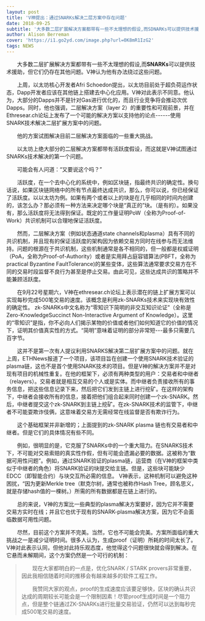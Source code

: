 ```yaml
---
layout: post
title: 'V神提出：通过SNARKs解决二层方案中存在问题'
date: 2018-09-25
subtitle: '大多数二层扩展解决方案都带有一些不太理想的假设,而SDNARKs可以提供技术援助，但它们仍存在其他问题。V神认为他有办法绕过这些问题。'
author: Alison Berreman
cover: 'https://i1.go2yd.com/image.php?url=0K8mR1IzG2'
tags: NEWS
---
```



&emsp;&emsp;大多数二层扩展解决方案都带有一些不太理想的假设,而**SNARKs**可以提供技术援助，但它们仍存在其他问题。V神认为他有办法绕过这些问题。


&emsp;&emsp;上周，以太坊核心开发者Afri Schoedon提出，以太坊目前处于超负荷运作状态，Dapp开发者应该在其他链上搭建去中心化应用。V神对此表示不同意。他认为，大部分的Dapps并不是针对Gas进行优化的，而且行业竞争将会推动次优Dapps。同时，他也强调，二层解决方案（layer 2）的重要性和可观前景，并在Ethresear.ch论坛上发布了一个可能的解决方案以支持他的论点------使用SNARK技术解决二层扩展方案中的问题。

&emsp;&emsp;他的方案试图解决目前二层解决方案面临的一些重大挑战。

&emsp;&emsp;以太坊上绝大部分的二层解决方案都带有活跃度假设，而这就是V神试图通过SNARKs技术解决的第一个问题。

&emsp;&emsp;可能会有人问道：“又要说这个吗？”

&emsp;&emsp;活跃度，在一个去中心化的系统中，例如区块链，指最终共识的确定性。换句话说，如果区块链网络中的所有节点最终达成共识，那么，你可以说，你已经保证了活跃度。以以太坊为例。如果有两个或者以上的块是在几乎相同的时间内创建的，该怎么办？那必须有一种方法来决定哪个块是“真正的”块。（是有的）。如果没有，那么活跃度将无法得到保证。既定的工作量证明PoW（全称为Proof-of-Work）共识机制可以合理地保证活跃度。

&emsp;&emsp;然而，二层解决方案（例如状态通道state channels和plasma）具有不同的共识机制，并且现有的保证活跃度的架构因为依赖交易方同时在线参与而无法维持。问题的根源在于共识机制，这些机制通常是各不相同的，但一般都是权威证明（PoA，全称为Proof-of-Authority）或者是实用拜占庭容错算法(PBFT，全称为practical Byzantine FaultTolerance)的某些变体，这些算法通常要求交易方在不同的交易时段监督不良行为甚至是停止交易。由此可见，这些达成共识的策略并不能兼顾活跃度。

&emsp;&emsp;在9月22号星期六，V神在ethresear.ch论坛上表示潜在的链上扩展方案可以实现每秒完成500笔交易的速度。该概念是利用zk-SNARKs技术来实现块有效性的确定性。 zk-SNARKs中文名称为“零知识下简明的非交互知识论证”（全称是Zero-KnowledgeSuccinct Non-Interactive Argument of Knowledge）。这里的“零知识”是指，你不必向人们揭示某物的价值或者他们如何知道它的价值的情况下，证明其价值真实性的方式。“简明”意味着证明的部分非常短---最多只需要几百字节。

&emsp;&emsp;这并不是第一次有人提议利用SNARKS解决第二层扩展方案中的问题。就在上周，ETHNews报道了一个项目，该项目旨在创建一个使用SNARK技术验证的plasma链，这也不是首个使用SNARK技术的项目。但是V神的解决方案并不是对现有项目的机械性重复。在他的框架下，必须有两种类型的用户：交易者和中继者（relayers）。交易者就是相互交易的个人或是实体。而中继者负责接收所有的事务信息，把这些信息记录下来，然后把它们发到主链上进行挖矿。在这样的架构下，中继者会接收所有的信息，接着把他们组合起来同时创建一个zk-SNARK。然后，中继者提交这个zk-SNARK到主链上挖矿。在zk-SNARK技术的监管下，中继者不可能耍欺诈伎俩，这意味着交易方无需经常在线监督是否有欺诈行为。

&emsp;&emsp;这个基础框架并非新增的；上面提到的zk-SNARK plasma 链也有交易者和中继者。但是它们的具体情况有些不同。

&emsp;&emsp;例如，很明显的是，它克服了SNARKs中的一个重大阻力。在SNARKS技术下，不可能对交易索赔的真实性作假，但有可能会遗漏必要的数据。这被称为“数据可用性问题”。例如，通过SNARK验证的plasma链，运营商（在V神的框架中类似于中继者的角色）将SNARK验证的块提交给主链。但是，这些块可能缺少EDCC（即智能合约）与块交互所必需的信息。 V神表示，这种机制可以避免这种困扰，“因为更新Merkle tree（默克尔树，通常也被称作Hash Tree，顾名思义，就是存储hash值的一棵树。）所需的所有数据都是在链上进行的。

&emsp;&emsp;总的来说，V神的方案比一些典型的plasma解决方案要好，因为它并不需要交易方实时在线；并且它也优于现有的SNARK-plasma解决方案，因为它不会面临数据可用性问题。

&emsp;&emsp;尽然，目前这个方案并不完美。当然，它也不可能会完美。方案所面临的重大挑战之一是减少证明时间。很多人认为，生成proof（证明）所耗的时间太长了。V神对此表示认同，但他对此持乐观态度，他觉得这个问题很快就会得到解决。在它悬而未解期间，这个方案仍然是一个可行的机制：

> &emsp;&emsp;现在大家都明白的一点是，优化SNARK / STARK provers非常重要，因此我相信随着时间的推移会有越来越多的软件工程工作。
>
> &emsp;&emsp;我赞同大家的观点，proof的生成速度应该要足够快，区块的确认共识达成的周期较长可能会是一个限制因素！尽管proof生成时间是一个阻力点，但是整个链通过ZK-SNARKs进行批量交易验证，仍然可以达到每秒完成500笔交易的速度。
